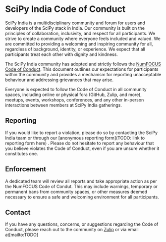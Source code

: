 # SciPy India Code of Conduct

SciPy India is a multidisciplinary community and forum for users and developers of the SciPy stack in India. Our community is built on the principles of collaboration, inclusivity, and respect for all participants. We strive to create a community where everyone feels included and valued. We are committed to providing a welcoming and inspiring community for all, regardless of background, identity, or experience. We expect that all participants treat each other with dignity and kindness.

The SciPy India community has adopted and strictly follows the [NumFOCUS Code of Conduct](https://numfocus.org/code-of-conduct). This document outlines our expectations for participants within the community and provides a mechanism for reporting unacceptable behaviour and addressing grievances that may arise.

Everyone is expected to follow the Code of Conduct in all community spaces, including online or physical fora (GitHub, Zulip, and more), meetups, events, workshops, conferences, and any other in-person interactions between members at SciPy India gatherings.

## Reporting

If you would like to report a violation, please do so by contacting the SciPy India team or through our [anonymous reporting form](TODO: link to reporting form here) . Please do not hesitate to report any behaviour that you believe violates the Code of Conduct, even if you are unsure whether it constitutes one.

## Enforcement

A dedicated team will review all reports and take appropriate action as per the NumFOCUS Code of Condut. This may include warnings, temporary or permanent bans from community spaces, or other measures deemed necessary to ensure a safe and welcoming environment for all participants.

## Contact

If you have any questions, concerns, or suggestions regarding the Code of Conduct, please reach out to the community on [Zulip](https://scipyindia.zulipchat.com) or via email at[mailto:TODO]
